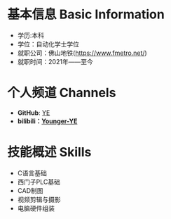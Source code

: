 # 基本信息 Basic Information

* 学历:本科
* 学位：自动化学士学位
* 就职公司：佛山地铁(https://www.fmetro.net/) 
* 就职时间：2021年——至今

# 个人频道 Channels

* **GitHub**: [YE](https://github.com/YoungerYE)
* **bilibili：[Younger-YE](https://space.bilibili.com/11174615?spm_id_from=333.1007.0.0)**


# 技能概述 Skills
* C语言基础
* 西门子PLC基础
* CAD制图
* 视频剪辑与摄影
* 电脑硬件组装

